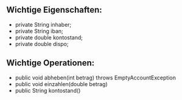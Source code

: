 ## Wichtige Eigenschaften:
* private String inhaber;
* private String iban;
* private double kontostand;
* private double dispo;

## Wichtige Operationen:
* public void abheben(int betrag) throws EmptyAccountException
* public void einzahlen(double betrag)
* public String kontostand()
